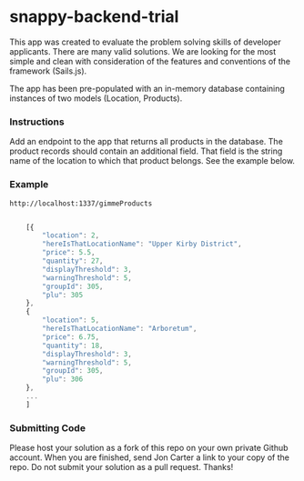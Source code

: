 #  snappy-backend-trial

This app was created to evaluate the problem solving skills of developer applicants.  There are many valid solutions.  We are looking for the most simple and clean with consideration of the features and conventions of the framework (Sails.js).

The app has been pre-populated with an in-memory database containing instances of two models (Location, Products).

### Instructions

Add an endpoint to the app that returns all products in the database.  The product records should contain an additional field.  That field is the string name of the location to which that product belongs. See the example below.

### Example

`http://localhost:1337/gimmeProducts`

```js

    [{
        "location": 2,
        "hereIsThatLocationName": "Upper Kirby District",
        "price": 5.5,
        "quantity": 27,
        "displayThreshold": 3,
        "warningThreshold": 5,
        "groupId": 305,
        "plu": 305
    },
    {
        "location": 5,
        "hereIsThatLocationName": "Arboretum",
        "price": 6.75,
        "quantity": 18,
        "displayThreshold": 3,
        "warningThreshold": 5,
        "groupId": 305,
        "plu": 306
    },
    ...
    ]

```


### Submitting Code

Please host your solution as a fork of this repo on your own private Github account. When you are finished, send Jon Carter a link to your copy of the repo.  Do not submit your solution as a pull request.  Thanks!


